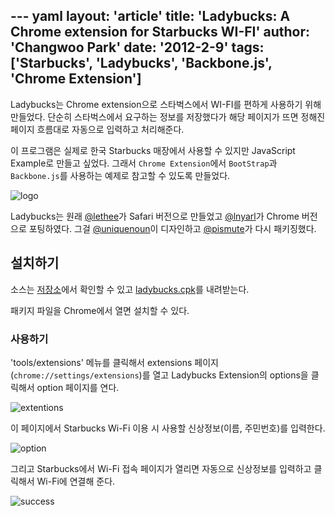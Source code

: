 --- yaml
layout: 'article'
title: 'Ladybucks: A Chrome extension for Starbucks WI-FI'
author: 'Changwoo Park'
date: '2012-2-9'
tags: ['Starbucks', 'Ladybucks', 'Backbone.js', 'Chrome Extension']
---

Ladybucks는 Chrome extension으로 스타벅스에서 WI-FI를 편하게 사용하기 위해 만들었다. 단순히 스타벅스에서 요구하는 정보를 저장했다가 해당 페이지가 뜨면 정해진 페이지 흐름대로 자동으로 입력하고 처리해준다.

이 프로그램은 실제로 한국 Starbucks 매장에서 사용할 수 있지만 JavaScript Example로 만들고 싶었다. 그래서 `Chrome Extension`에서 `BootStrap`과 `Backbone.js`를 사용하는 예제로 참고할 수 있도록 만들었다.

![logo](/articles/2012/ladybucks/intro.png)

Ladybucks는 원래 [@lethee][]가 Safari 버전으로 만들었고 [@lnyarl][]가 Chrome 버전으로 포팅하였다. 그걸 [@uniquenoun][]이 디자인하고 [@pismute][]가 다시 패키징했다.

## 설치하기

소스는 [저장소][ladybucks-repo]에서 확인할 수 있고 [ladybucks.cpk][]를 내려받는다.

패키지 파일을 Chrome에서 열면 설치할 수 있다.

### 사용하기

'tools/extensions' 메뉴를 클릭해서 extensions 페이지(`chrome://settings/extensions`)를 열고 Ladybucks Extension의 options을 클릭해서 option 페이지를 연다.

![extentions](/articles/2012/ladybucks/extensions.png)

이 페이지에서 Starbucks Wi-Fi 이용 시 사용할 신상정보(이름, 주민번호)를 입력한다.

![option](/articles/2012/ladybucks/option.png)

그리고 Starbucks에서 Wi-Fi 접속 페이지가 열리면 자동으로 신상정보를 입력하고 클릭해서 Wi-Fi에 연결해 준다.

![success](/articles/2012/ladybucks/success.png)

[@lethee]: https://twitter.com/#!/lethee
[@lnyarl]: https://twitter.com/#!/lnyarl
[@pismute]: https://twitter.com/#!/pismute
[@uniquenoun]: http://uniquenoun.tumblr.com

[ladybucks-repo]: https://github.com/pismute/ladybucks
[ladybucks.cpk]: https://pismute.github.com/ladybucks/ladybucks.cpk

